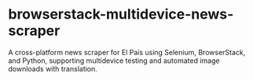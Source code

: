 # browserstack-multidevice-news-scraper
A cross-platform news scraper for El País using Selenium, BrowserStack, and Python, supporting multidevice testing and automated image downloads with translation.
